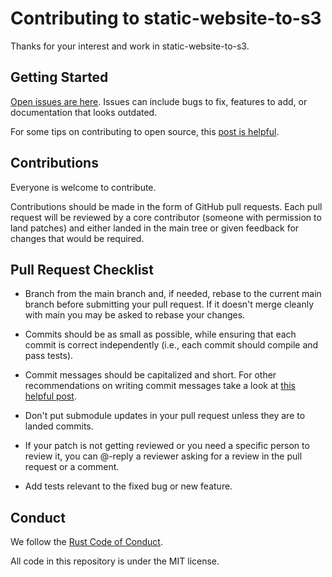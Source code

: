 # Contributing to static-website-to-s3

Thanks for your interest and work in static-website-to-s3.

## Getting Started

[Open issues are here](https://github.com/eisberg-labs/static-website-to-s3/issues). Issues can include bugs to fix, features to add, or documentation that looks outdated. 

For some tips on contributing to open source, this [post is helpful](https://smartbear.com/blog/14-ways-to-contribute-to-open-source-without-being/).

## Contributions

Everyone is welcome to contribute.

Contributions should be made in the form of GitHub pull requests. Each pull request will
be reviewed by a core contributor (someone with permission to land patches) and either landed in the
main tree or given feedback for changes that would be required.

## Pull Request Checklist

- Branch from the main branch and, if needed, rebase to the current main
  branch before submitting your pull request. If it doesn't merge cleanly with
  main you may be asked to rebase your changes.

- Commits should be as small as possible, while ensuring that each commit is
  correct independently (i.e., each commit should compile and pass tests). 
  
- Commit messages should be capitalized and short. For other 
  recommendations on  writing commit messages take a look 
  at [this helpful post](https://cbea.ms/git-commit/).

- Don't put submodule updates in your pull request unless they are to landed
  commits.

- If your patch is not getting reviewed or you need a specific person to review
  it, you can @-reply a reviewer asking for a review in the pull request or a
  comment.

- Add tests relevant to the fixed bug or new feature.  

## Conduct

We follow the [Rust Code of Conduct](http://www.rust-lang.org/conduct.html).

All code in this repository is under the MIT license.
